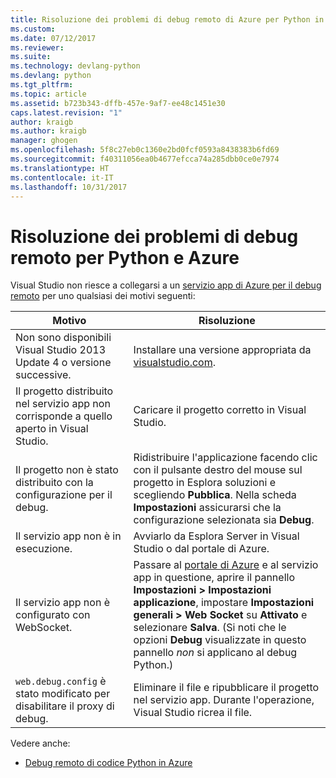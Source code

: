 ```yaml
---
title: Risoluzione dei problemi di debug remoto di Azure per Python in Visual Studio | Microsoft Docs
ms.custom: 
ms.date: 07/12/2017
ms.reviewer: 
ms.suite: 
ms.technology: devlang-python
ms.devlang: python
ms.tgt_pltfrm: 
ms.topic: article
ms.assetid: b723b343-dffb-457e-9af7-ee48c1451e30
caps.latest.revision: "1"
author: kraigb
ms.author: kraigb
manager: ghogen
ms.openlocfilehash: 5f8c27eb0c1360e2bd0fcf0593a8438383b6fd69
ms.sourcegitcommit: f40311056ea0b4677efcca74a285dbb0ce0e7974
ms.translationtype: HT
ms.contentlocale: it-IT
ms.lasthandoff: 10/31/2017
---
```

# <a name="remote-debugging-troubleshooter-for-python-and-azure"></a>Risoluzione dei problemi di debug remoto per Python e Azure

Visual Studio non riesce a collegarsi a un [servizio app di Azure per il debug remoto](debugging-azure-remote.md) per uno qualsiasi dei motivi seguenti:

| Motivo | Risoluzione |
| --- | --- |
| Non sono disponibili Visual Studio 2013 Update 4 o versione successive. | Installare una versione appropriata da [visualstudio.com](https://www.visualstudio.com/downloads/). | 
| Il progetto distribuito nel servizio app non corrisponde a quello aperto in Visual Studio. | Caricare il progetto corretto in Visual Studio. |
| Il progetto non è stato distribuito con la configurazione per il debug. | Ridistribuire l'applicazione facendo clic con il pulsante destro del mouse sul progetto in Esplora soluzioni e scegliendo **Pubblica**. Nella scheda **Impostazioni** assicurarsi che la configurazione selezionata sia **Debug**. |
| Il servizio app non è in esecuzione. | Avviarlo da Esplora Server in Visual Studio o dal portale di Azure. |
| Il servizio app non è configurato con WebSocket. | Passare al [portale di Azure](https://portal.azure.com) e al servizio app in questione, aprire il pannello **Impostazioni > Impostazioni applicazione**, impostare **Impostazioni generali > Web Socket** su **Attivato** e selezionare **Salva**. (Si noti che le opzioni **Debug** visualizzate in questo pannello *non* si applicano al debug Python.) |
| `web.debug.config` è stato modificato per disabilitare il proxy di debug. | Eliminare il file e ripubblicare il progetto nel servizio app. Durante l'operazione, Visual Studio ricrea il file. |

Vedere anche:

- [Debug remoto di codice Python in Azure](debugging-azure-remote.md)

